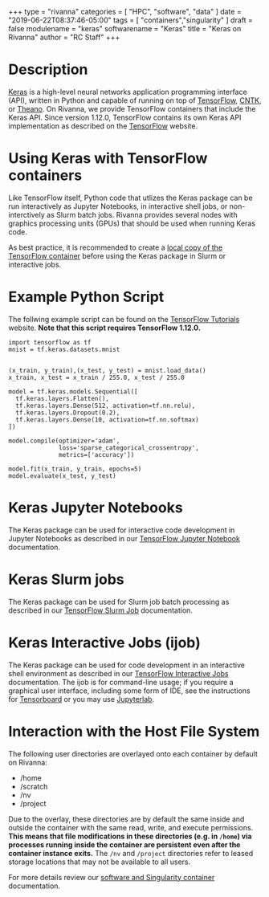 +++
type = "rivanna"
categories = [
  "HPC",
  "software",
  "data"
]
date = "2019-06-22T08:37:46-05:00"
tags = [
  "containers","singularity"
]
draft = false
modulename = "keras"
softwarename = "Keras"
title = "Keras on Rivanna"
author = "RC Staff"
+++

# Description

[Keras](https://keras.io/) is a high-level neural networks application programming interface (API), written in Python and capable of running on top of [TensorFlow](https://www.tensorflow.org/), [CNTK](https://www.microsoft.com/en-us/cognitive-toolkit/), or [Theano](http://deeplearning.net/software/theano/).  On Rivanna, we provide TensorFlow containers that include the Keras API.  Since version 1.12.0, TensorFlow contains its own Keras API implementation as described on the [TensorFlow](http://www.tensorflow.org/guide/keras) website.

# Using Keras with TensorFlow containers
Like TensorFlow itself, Python code that utlizes the Keras package can be run interactively as Jupyter Notebooks, in interactive shell jobs, or non-interctively as Slurm batch jobs.  Rivanna provides several nodes with graphics processing units (GPUs) that should be used when running Keras code.

As best practice, it is recommended to create a [local copy of the TensorFlow container](/userinfo/rivanna/software/tensorflow/#local-copy-of-container-image) before using the Keras package in Slurm or interactive jobs.

# Example Python Script
The follwing example script can be found on the [TensorFlow Tutorials](https://www.tensorflow.org/tutorials/) website.  **Note that this script requires TensorFlow 1.12.0.**
```
import tensorflow as tf
mnist = tf.keras.datasets.mnist


(x_train, y_train),(x_test, y_test) = mnist.load_data()
x_train, x_test = x_train / 255.0, x_test / 255.0

model = tf.keras.models.Sequential([
  tf.keras.layers.Flatten(),
  tf.keras.layers.Dense(512, activation=tf.nn.relu),
  tf.keras.layers.Dropout(0.2),
  tf.keras.layers.Dense(10, activation=tf.nn.softmax)
])

model.compile(optimizer='adam',
              loss='sparse_categorical_crossentropy',
              metrics=['accuracy'])

model.fit(x_train, y_train, epochs=5)
model.evaluate(x_test, y_test)
```

# Keras Jupyter Notebooks
The Keras package can be used for interactive code development in Jupyter Notebooks as described in our [TensorFlow Jupyter Notebook](/userinfo/rivanna/software/tensorflow/#tensorflow-jupyter-notebooks) documentation.

# Keras Slurm jobs
The Keras package can be used for Slurm job batch processing as described in our [TensorFlow Slurm Job](/userinfo/rivanna/software/tensorflow/#tensorflow-slurm-jobs) documentation.

# Keras Interactive Jobs (ijob)
The Keras package can be used for code development in an interactive shell environment as described in our [TensorFlow Interactive Jobs](/userinfo/rivanna/software/tensorflow/#tensorflow-interactive-jobs-ijob) documentation.
The ijob is for command-line usage; if you require a graphical user interface, including some form of IDE, see the instructions for [Tensorboard](/userinfo/rivanna/software/tensorflow/#tensorboard) or you may use [Jupyterlab](/userinfo/rivanna/software/tensorflow/#tensorflow-jupyter-notebooks).

# Interaction with the Host File System
The following user directories are overlayed onto each container by default on Rivanna:

+ /home
+ /scratch
+ /nv
+ /project

Due to the overlay, these directories are by default the same inside and outside the container with the same read, write, and execute permissions.  **This means that file modifications in these directories (e.g. in `/home`) via processes running inside the container are persistent even after the container instance exits.**  The `/nv` and `/project` directories refer to leased storage locations that may not be available to all users.

For more details review our [software and Singularity container](/userinfo/rivanna/software/containers) documentation.
